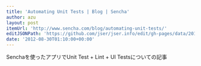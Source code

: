 ```yaml
---
title: 'Automating Unit Tests | Blog | Sencha'
author: azu
layout: post
itemUrl: 'http://www.sencha.com/blog/automating-unit-tests/'
editJSONPath: 'https://github.com/jser/jser.info/edit/gh-pages/data/2012/08/index.json'
date: '2012-08-30T01:10:00+00:00'
---
```

Senchaを使ったアプリでUnit Test + Lint + UI Testsについての記事
